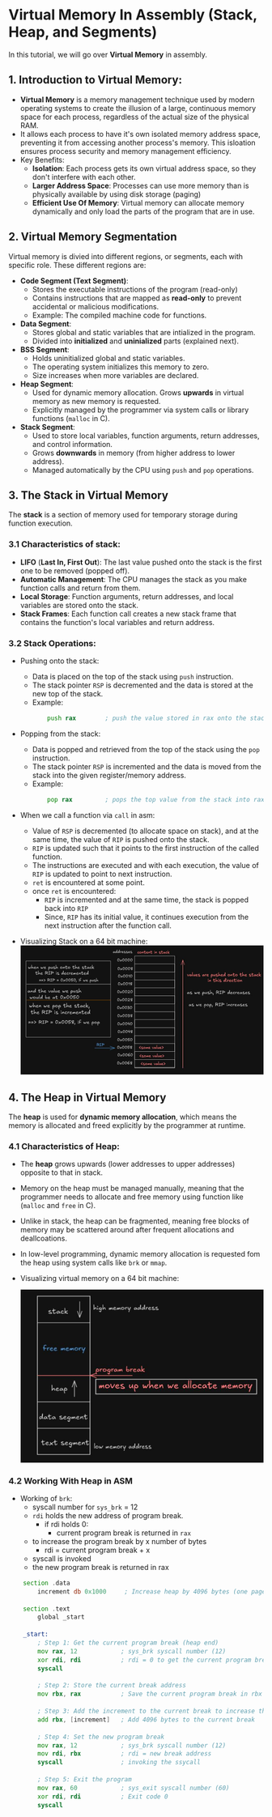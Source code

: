 # Virtual Memory In Assembly (Stack, Heap, and Segments)
In this tutorial, we will go over **Virtual Memory** in assembly.

## 1. Introduction to Virtual Memory:
- **Virtual Memory** is a memory management technique used by modern operating systems to create the illusion of a large, continuous memory space for each process, regardless of the actual size of the physical RAM.
- It allows each process to have it's own isolated memory address space, preventing it from accessing another process's memory. This isloation ensures process security and memory management efficiency.
- Key Benefits:
  - **Isolation**: Each process gets its own virtual address space, so they don't interfere with each other.
  - **Larger Address Space**: Processes can use more memory than is physically available by using disk storage (paging)
  - **Efficient Use Of Memory**: Virtual memory can allocate memory dynamically and only load the parts of the program that are in use.

## 2. Virtual Memory Segmentation
Virtual memory is divied into different regions, or segments, each with specific role. These different regions are:
- **Code Segment (Text Segment)**:
  - Stores the executable instructions of the program (read-only)
  - Contains instructions that are mapped as **read-only** to prevent accidental or malicious modifications.
  - Example: The compiled machine code for functions.
- **Data Segment**:
  - Stores global and static variables that are intialized in the program.
  - Divided into **initialized** and **uninialized** parts (explained next).
- **BSS Segment**:
  - Holds uninitialized global and static variables.
  - The operating system initializes this memory to zero.
  - Size increases when more variables are declared.
- **Heap Segment**:
  - Used for dynamic memory allocation. Grows **upwards** in virtual memory as new memory is requested.
  - Explicitly managed by the programmer via system calls or library functions (`malloc` in C).
- **Stack Segment**:
  - Used to store local variables, function arguments, return addresses, and control information.
  - Grows **downwards** in memory (from higher address to lower address).
  - Managed automatically by the CPU using `push` and `pop` operations.

## 3. The Stack in Virtual Memory
The **stack** is a section of memory used for temporary storage during function execution.

### 3.1 Characteristics of stack:
- **LIFO** (**Last In, First Out**): The last value pushed onto the stack is the first one to be removed (popped off).
- **Automatic Management**: The CPU manages the stack as you make function calls and return from them.
- **Local Storage**: Function arguments, return addresses, and local variables are stored onto the stack.
- **Stack Frames**: Each function call creates a new stack frame that contains the function's local variables and return address.

### 3.2 Stack Operations:
- Pushing onto the stack:
  - Data is placed on the top of the stack using `push` instruction.
  - The stack pointer `RSP` is decremented and the data is stored at the new top of the stack.
  - Example:
    ```asm
        push rax        ; push the value stored in rax onto the stack.
    ```
- Popping from the stack:
  - Data is popped and retrieved from the top of the stack using the `pop` instruction.
  - The stack pointer `RSP` is incremented and the data is moved from the stack into the given register/memory address.
  - Example:
    ```asm
        pop rax         ; pops the top value from the stack into rax.
    ```
- When we call a function via `call` in asm:
  - Value of `RSP` is decremented (to allocate space on stack), and at the same time, the value of `RIP` is pushed onto the stack.
  - `RIP` is updated such that it points to the first instruction of the called function.
  - The instructions are executed and with each execution, the value of `RIP` is updated to point to next instruction.
  - `ret` is encountered at some point.
  - once `ret` is encountered:
    - `RIP` is incremented and at the same time, the stack is popped back into `RIP`
    - Since, `RIP` has its initial value, it continues execution from the next instruction after the function call.

- Visualizing Stack on a 64 bit machine:
    ![stack_visualization](../media/stack_visualization.png)

## 4. The Heap in Virtual Memory
The **heap** is used for **dynamic memory allocation**, which means the memory is allocated and freed explicitly by the programmer at runtime.

### 4.1 Characteristics of Heap:
- The **heap** grows upwards (lower addresses to upper addresses) opposite to that in stack.
- Memory on the heap must be managed manually, meaning that the programmer needs to allocate and free memory using function like (`malloc` and `free` in C).
- Unlike in stack, the heap can be fragmented, meaning free blocks of memory may be scattered around after frequent allocations and deallcoations.
- In low-level programming, dynamic memory allocation is requested fom the heap using system calls like `brk` or `mmap`.

- Visualizing virtual memory on a 64 bit machine:
    
    ![stack_visualization](../media/VritualMemory_visualization.png)

### 4.2 Working With Heap in ASM
- Working of `brk`:
  - syscall number for `sys_brk` = 12
  - `rdi` holds the new address of program break.
    - if rdi holds 0:
      - current program break is returned in `rax`
  - to increase the program break by x number of bytes
    - rdi = current program break + x
  - syscall is invoked
  - the new program break is returned in rax

```asm
    section .data
        increment db 0x1000     ; Increase heap by 4096 bytes (one page size)
    
    section .text
        global _start

    _start:
        ; Step 1: Get the current program break (heap end)
        mov rax, 12            ; sys_brk syscall number (12)
        xor rdi, rdi           ; rdi = 0 to get the current program break
        syscall

        ; Step 2: Store the current break address
        mov rbx, rax           ; Save the current program break in rbx

        ; Step 3: Add the increment to the current break to increase the heap
        add rbx, [increment]   ; Add 4096 bytes to the current break

        ; Step 4: Set the new program break
        mov rax, 12            ; sys_brk syscall number (12)
        mov rdi, rbx           ; rdi = new break address
        syscall                ; invoking the ssycall

        ; Step 5: Exit the program
        mov rax, 60            ; sys_exit syscall number (60)
        xor rdi, rdi           ; Exit code 0
        syscall
```
